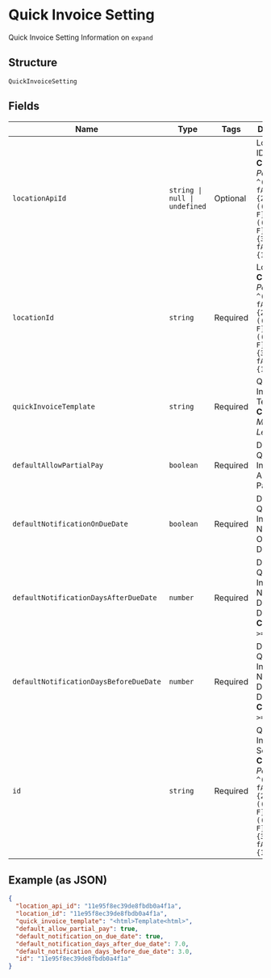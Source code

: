 
# Quick Invoice Setting

Quick Invoice Setting Information on `expand`

## Structure

`QuickInvoiceSetting`

## Fields

| Name | Type | Tags | Description |
|  --- | --- | --- | --- |
| `locationApiId` | `string \| null \| undefined` | Optional | Location API ID<br>**Constraints**: *Pattern*: `^(([0-9a-fA-F\-]{24,36})\|(([0-9a-fA-F]{8})-(([0-9a-fA-F]{4}\-){3})([0-9a-fA-F]{12})))$` |
| `locationId` | `string` | Required | Location ID<br>**Constraints**: *Pattern*: `^(([0-9a-fA-F\-]{24,36})\|(([0-9a-fA-F]{8})-(([0-9a-fA-F]{4}\-){3})([0-9a-fA-F]{12})))$` |
| `quickInvoiceTemplate` | `string` | Required | Quick Invoice Template<br>**Constraints**: *Maximum Length*: `5000` |
| `defaultAllowPartialPay` | `boolean` | Required | Default Quick Invoice Allow Partial Pay |
| `defaultNotificationOnDueDate` | `boolean` | Required | Default Quick Invoice Notification On Due Date |
| `defaultNotificationDaysAfterDueDate` | `number` | Required | Default Quick Invoice Notification Days After Due Date<br>**Constraints**: `>= 0`, `<= 60` |
| `defaultNotificationDaysBeforeDueDate` | `number` | Required | Default Quick Invoice Notification Days Before Due Date<br>**Constraints**: `>= 0`, `<= 60` |
| `id` | `string` | Required | Quick Invoice Settings ID<br>**Constraints**: *Pattern*: `^(([0-9a-fA-F\-]{24,36})\|(([0-9a-fA-F]{8})-(([0-9a-fA-F]{4}\-){3})([0-9a-fA-F]{12})))$` |

## Example (as JSON)

```json
{
  "location_api_id": "11e95f8ec39de8fbdb0a4f1a",
  "location_id": "11e95f8ec39de8fbdb0a4f1a",
  "quick_invoice_template": "<html>Template<html>",
  "default_allow_partial_pay": true,
  "default_notification_on_due_date": true,
  "default_notification_days_after_due_date": 7.0,
  "default_notification_days_before_due_date": 3.0,
  "id": "11e95f8ec39de8fbdb0a4f1a"
}
```

